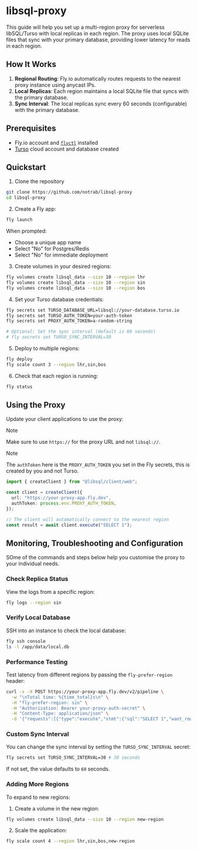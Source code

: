 # libsql-proxy

This guide will help you set up a multi-region proxy for serverless libSQL/Turso with local replicas in each region. The proxy uses local SQLite files that sync with your primary database, providing lower latency for reads in each region.

## How It Works

1. **Regional Routing**: Fly.io automatically routes requests to the nearest proxy instance using anycast IPs.
2. **Local Replicas**: Each region maintains a local SQLite file that syncs with the primary database.
3. **Sync Interval**: The local replicas sync every 60 seconds (configurable) with the primary database.

## Prerequisites

- Fly.io account and [`flyctl`](https://fly.io/docs/flyctl/install/) installed
- [Turso](https://turso.tech) cloud account and database created

## Quickstart

1. Clone the repository

```bash
git clone https://github.com/notrab/libsql-proxy
cd libsql-proxy
```

2. Create a Fly app:

```bash
fly launch
```

When prompted:

- Choose a unique app name
- Select "No" for Postgres/Redis
- Select "No" for immediate deployment

3. Create volumes in your desired regions:

```bash
fly volumes create libsql_data --size 10 --region lhr
fly volumes create libsql_data --size 10 --region sin
fly volumes create libsql_data --size 10 --region bos
```

4. Set your Turso database credentials:

```bash
fly secrets set TURSO_DATABASE_URL=libsql://your-database.turso.io
fly secrets set TURSO_AUTH_TOKEN=your-auth-token
fly secrets set PROXY_AUTH_TOKEN=a-random-string

# Optional: Set the sync interval (default is 60 seconds)
# fly secrets set TURSO_SYNC_INTERVAL=30
```

5. Deploy to multiple regions:

```bash
fly deploy
fly scale count 3 --region lhr,sin,bos
```

6. Check that each region is running:

```bash
fly status
```

## Using the Proxy

Update your client applications to use the proxy:

> [!NOTE]
> Make sure to use `https://` for the proxy URL and not `libsql://`.

> [!NOTE]
> The `authToken` here is the `PROXY_AUTH_TOKEN` you set in the Fly secrets, this is created by you and not Turso.

```ts
import { createClient } from "@libsql/client/web";

const client = createClient({
  url: "https://your-proxy-app.fly.dev",
  authToken: process.env.PROXY_AUTH_TOKEN,
});

// The client will automatically connect to the nearest region
const result = await client.execute("SELECT 1");
```

## Monitoring, Troubleshooting and Configuration

SOme of the commands and steps below help you customise the proxy to your individual needs.

### Check Replica Status

View the logs from a specific region:

```bash
fly logs --region sin
```

### Verify Local Database

SSH into an instance to check the local database:

```bash
fly ssh console
ls -l /app/data/local.db
```

### Performance Testing

Test latency from different regions by passing the `fly-prefer-region` header:

```bash
curl -s -X POST https://your-proxy-app.fly.dev/v2/pipeline \
  -w "\nTotal time: %{time_total}s\n" \
  -H "fly-prefer-region: sin" \
  -H "Authorization: Bearer your-proxy-auth-secret" \
  -H "Content-Type: application/json" \
  -d '{"requests":[{"type":"execute","stmt":{"sql":"SELECT 1","want_rows":true}},{"type":"close"}]}'
```

### Custom Sync Interval

You can change the sync interval by setting the `TURSO_SYNC_INTERVAL` secret:

```bash
fly secrets set TURSO_SYNC_INTERVAL=30 # 30 seconds
```

If not set, the value defaults to `60` seconds.

### Adding More Regions

To expand to new regions:

1. Create a volume in the new region:

```bash
fly volumes create libsql_data --size 10 --region new-region
```

2. Scale the application:

```bash
fly scale count 4 --region lhr,sin,bos,new-region
```
